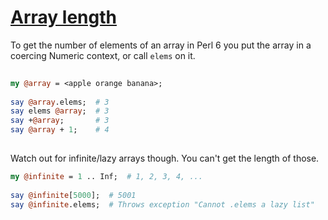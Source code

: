 [1]: http://rosettacode.org/wiki/Array_length

# [Array length][1]

To get the number of elements of an array in Perl 6 you put the array in a coercing Numeric context, or call `elems` on it.

```perl
 
my @array = <apple orange banana>;
 
say @array.elems;  # 3
say elems @array;  # 3
say +@array;       # 3
say @array + 1;    # 4
 
```


Watch out for infinite/lazy arrays though. You can't get the length of those.

```perl
my @infinite = 1 .. Inf;  # 1, 2, 3, 4, ...
 
say @infinite[5000];  # 5001
say @infinite.elems;  # Throws exception "Cannot .elems a lazy list"
 
```